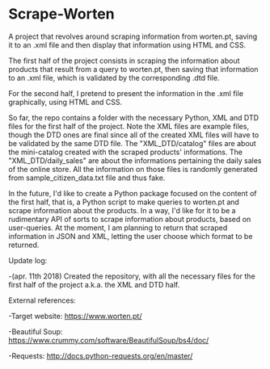 # Scrape-Worten

A project that revolves around scraping information from worten.pt, saving it to an .xml file and then display that information using HTML and CSS.

The first half of the project consists in scraping the information about products that result from a query to worten.pt, then saving that information to an .xml file, which is validated by the corresponding .dtd file.

For the second half, I pretend to present the information in the .xml file graphically, using HTML and CSS.

So far, the repo contains a folder with the necessary Python, XML and DTD files for the first half of the project. Note the XML files are example files, though the DTD ones are final since all of the created XML files will have to be validated by the same DTD file.
The "XML_DTD/catalog" files are about the mini-catalog created with the scraped products' informations.
The "XML_DTD/daily_sales" are about the informations pertaining the daily sales of the online store. All the information on those files is randomly generated from sample_citizen_data.txt file and thus fake.

In the future, I'd like to create a Python package focused on the content of the first half, that is, a Python script to make queries to worten.pt and scrape information about the products. 
In a way, I'd like for it to be a rudimentary API of sorts to scrape information about products, based on user-queries. At the moment, I am planning to return that scraped information in JSON and XML, letting the user choose which format to be returned.

Update log:

-(apr. 11th 2018) Created the repository, with all the necessary files for the first half of the project a.k.a. the XML and DTD half.


External references:

-Target website: https://www.worten.pt/

-Beautiful Soup: https://www.crummy.com/software/BeautifulSoup/bs4/doc/

-Requests: http://docs.python-requests.org/en/master/
